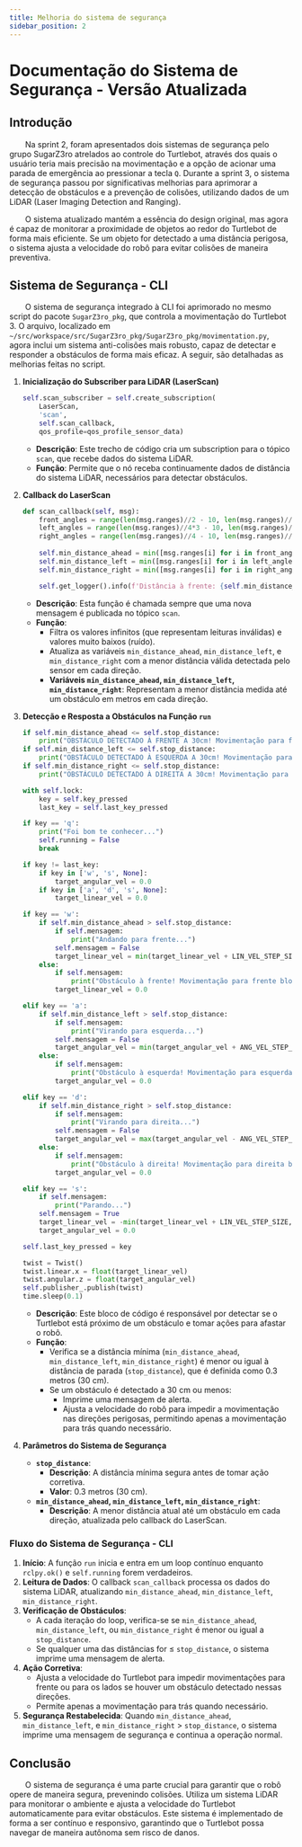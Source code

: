 ```yaml
---
title: Melhoria do sistema de segurança
sidebar_position: 2
---
```


# Documentação do Sistema de Segurança - Versão Atualizada

## Introdução

&emsp;&emsp;Na sprint 2, foram apresentados dois sistemas de segurança pelo grupo SugarZ3ro atrelados ao controle do Turtlebot, através dos quais o usuário teria mais precisão na movimentação e a opção de acionar uma parada de emergência ao pressionar a tecla `Q`. Durante a sprint 3, o sistema de segurança passou por significativas melhorias para aprimorar a detecção de obstáculos e a prevenção de colisões, utilizando dados de um LiDAR (Laser Imaging Detection and Ranging).

&emsp;&emsp;O sistema atualizado mantém a essência do design original, mas agora é capaz de monitorar a proximidade de objetos ao redor do Turtlebot de forma mais eficiente. Se um objeto for detectado a uma distância perigosa, o sistema ajusta a velocidade do robô para evitar colisões de maneira preventiva.

## Sistema de Segurança - CLI

&emsp;&emsp;O sistema de segurança integrado à CLI foi aprimorado no mesmo script do pacote `SugarZ3ro_pkg`, que controla a movimentação do Turtlebot 3. O arquivo, localizado em `~/src/workspace/src/SugarZ3ro_pkg/SugarZ3ro_pkg/movimentation.py`, agora inclui um sistema anti-colisões mais robusto, capaz de detectar e responder a obstáculos de forma mais eficaz. A seguir, são detalhadas as melhorias feitas no script.

1. **Inicialização do Subscriber para LiDAR (LaserScan)**
    ```python
    self.scan_subscriber = self.create_subscription(
        LaserScan,
        'scan',
        self.scan_callback,
        qos_profile=qos_profile_sensor_data)
    ```
    - **Descrição**: Este trecho de código cria um subscription para o tópico `scan`, que recebe dados do sistema LiDAR.
    - **Função**: Permite que o nó receba continuamente dados de distância do sistema LiDAR, necessários para detectar obstáculos.

2. **Callback do LaserScan**
    ```python
    def scan_callback(self, msg):
        front_angles = range(len(msg.ranges)//2 - 10, len(msg.ranges)//2 + 10)
        left_angles = range(len(msg.ranges)//4*3 - 10, len(msg.ranges)//4*3 + 10)
        right_angles = range(len(msg.ranges)//4 - 10, len(msg.ranges)//4 + 10)
        
        self.min_distance_ahead = min([msg.ranges[i] for i in front_angles if 0 < msg.ranges[i] < float('inf')], default=float('inf'))
        self.min_distance_left = min([msg.ranges[i] for i in left_angles if 0 < msg.ranges[i] < float('inf')], default=float('inf'))
        self.min_distance_right = min([msg.ranges[i] for i in right_angles if 0 < msg.ranges[i] < float('inf')], default=float('inf'))

        self.get_logger().info(f'Distância à frente: {self.min_distance_ahead:.2f}m, à esquerda: {self.min_distance_left:.2f}m, à direita: {self.min_distance_right:.2f}m')
    ```
    - **Descrição**: Esta função é chamada sempre que uma nova mensagem é publicada no tópico `scan`.
    - **Função**:
        - Filtra os valores infinitos (que representam leituras inválidas) e valores muito baixos (ruído).
        - Atualiza as variáveis `min_distance_ahead`, `min_distance_left`, e `min_distance_right` com a menor distância válida detectada pelo sensor em cada direção.
        - **Variáveis `min_distance_ahead`, `min_distance_left`, `min_distance_right`**: Representam a menor distância medida até um obstáculo em metros em cada direção.

3. **Detecção e Resposta a Obstáculos na Função `run`**
    ```python
    if self.min_distance_ahead <= self.stop_distance:
        print("OBSTÁCULO DETECTADO À FRENTE A 30cm! Movimentação para frente bloqueada.")
    if self.min_distance_left <= self.stop_distance:
        print("OBSTÁCULO DETECTADO À ESQUERDA A 30cm! Movimentação para esquerda bloqueada.")
    if self.min_distance_right <= self.stop_distance:
        print("OBSTÁCULO DETECTADO À DIREITA A 30cm! Movimentação para direita bloqueada.")

    with self.lock:
        key = self.key_pressed
        last_key = self.last_key_pressed

    if key == 'q':
        print("Foi bom te conhecer...")
        self.running = False
        break

    if key != last_key:
        if key in ['w', 's', None]:
            target_angular_vel = 0.0
        if key in ['a', 'd', 's', None]:
            target_linear_vel = 0.0

    if key == 'w':
        if self.min_distance_ahead > self.stop_distance:
            if self.mensagem:
                print("Andando para frente...")
            self.mensagem = False
            target_linear_vel = min(target_linear_vel + LIN_VEL_STEP_SIZE, BURGER_MAX_LIN_VEL)
        else:
            if self.mensagem:
                print("Obstáculo à frente! Movimentação para frente bloqueada.")
            target_linear_vel = 0.0

    elif key == 'a':
        if self.min_distance_left > self.stop_distance:
            if self.mensagem:
                print("Virando para esquerda...")
            self.mensagem = False
            target_angular_vel = min(target_angular_vel + ANG_VEL_STEP_SIZE, BURGER_MAX_ANG_VEL)
        else:
            if self.mensagem:
                print("Obstáculo à esquerda! Movimentação para esquerda bloqueada.")
            target_angular_vel = 0.0

    elif key == 'd':
        if self.min_distance_right > self.stop_distance:
            if self.mensagem:
                print("Virando para direita...")
            self.mensagem = False
            target_angular_vel = max(target_angular_vel - ANG_VEL_STEP_SIZE, -BURGER_MAX_ANG_VEL)
        else:
            if self.mensagem:
                print("Obstáculo à direita! Movimentação para direita bloqueada.")
            target_angular_vel = 0.0

    elif key == 's':
        if self.mensagem:
            print("Parando...")
        self.mensagem = True
        target_linear_vel = -min(target_linear_vel + LIN_VEL_STEP_SIZE, BURGER_MAX_LIN_VEL)
        target_angular_vel = 0.0

    self.last_key_pressed = key

    twist = Twist()
    twist.linear.x = float(target_linear_vel)
    twist.angular.z = float(target_angular_vel)
    self.publisher_.publish(twist)
    time.sleep(0.1)
    ```
    - **Descrição**: Este bloco de código é responsável por detectar se o Turtlebot está próximo de um obstáculo e tomar ações para afastar o robô.
    - **Função**:
        - Verifica se a distância mínima (`min_distance_ahead`, `min_distance_left`, `min_distance_right`) é menor ou igual à distância de parada (`stop_distance`), que é definida como 0.3 metros (30 cm).
        - Se um obstáculo é detectado a 30 cm ou menos:
            - Imprime uma mensagem de alerta.
            - Ajusta a velocidade do robô para impedir a movimentação nas direções perigosas, permitindo apenas a movimentação para trás quando necessário.

4. **Parâmetros do Sistema de Segurança**
    - **`stop_distance`**: 
        - **Descrição**: A distância mínima segura antes de tomar ação corretiva.
        - **Valor**: 0.3 metros (30 cm).
    - **`min_distance_ahead`, `min_distance_left`, `min_distance_right`**:
        - **Descrição**: A menor distância atual até um obstáculo em cada direção, atualizada pelo callback do LaserScan.

### Fluxo do Sistema de Segurança - CLI

1. **Início**: A função `run` inicia e entra em um loop contínuo enquanto `rclpy.ok()` e `self.running` forem verdadeiros.
2. **Leitura de Dados**: O callback `scan_callback` processa os dados do sistema LiDAR, atualizando `min_distance_ahead`, `min_distance_left`, `min_distance_right`.
3. **Verificação de Obstáculos**: 
    - A cada iteração do loop, verifica-se se `min_distance_ahead`, `min_distance_left`, ou `min_distance_right` é menor ou igual a `stop_distance`.
    - Se qualquer uma das distâncias for ≤ `stop_distance`, o sistema imprime uma mensagem de alerta.
4. **Ação Corretiva**: 
    - Ajusta a velocidade do Turtlebot para impedir movimentações para frente ou para os lados se houver um obstáculo detectado nessas direções.
    - Permite apenas a movimentação para trás quando necessário.
5. **Segurança Restabelecida**: Quando `min_distance_ahead`, `min_distance_left`, e `min_distance_right` > `stop_distance`, o sistema imprime uma mensagem de segurança e continua a operação normal.

## Conclusão

&emsp;&emsp;O sistema de segurança é uma parte crucial para garantir que o robô opere de maneira segura, prevenindo colisões. Utiliza um sistema LiDAR para monitorar o ambiente e ajusta a velocidade do Turtlebot automaticamente para evitar obstáculos. Este sistema é implementado de forma a ser contínuo e responsivo, garantindo que o Turtlebot possa navegar de maneira autônoma sem risco de danos.
